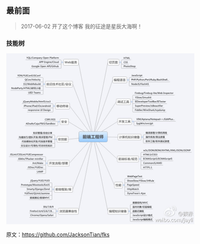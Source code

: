## 最前面
> 2017-06-02 开了这个博客
> 我的征途是星辰大海啊！



### 技能树
![](前端技能树.jpg)

原文：https://github.com/JacksonTian/fks


